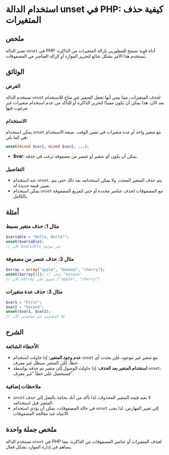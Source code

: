 <!--
Meta Description: # استخدام الدالة unset في PHP: كيفية حذف المتغيرات ## ملخص تعتبر الدالة `unset` في PHP أداة قوية تسمح للمطورين بإزالة المتغيرات من الذاكرة. يُستخدم هذ...
Meta Keywords: unset, استخدام, php, حذف, المتغير
-->

# استخدام الدالة unset في PHP: كيفية حذف المتغيرات

## ملخص
تعتبر الدالة `unset` في PHP أداة قوية تسمح للمطورين بإزالة المتغيرات من الذاكرة. يُستخدم هذا الأمر بشكل شائع لتحرير الموارد أو لإزالة العناصر من المصفوفات.

## الوثائق
### الغرض
تستخدم الدالة `unset` لحذف المتغيرات، مما يعني أنها تجعل المتغير غير متاح للاستخدام بعد الآن. هذا يمكن أن يكون مفيدًا لتحرير الذاكرة أو للتأكد من عدم استخدام متغيرات غير مرغوب فيها.

### الاستخدام
يمكن استخدام `unset` مع متغير واحد أو عدة متغيرات في نفس الوقت. صيغة الاستخدام هي كما يلي:

```php
unset(mixed $var1, mixed $var2, ...);
```

- **$var**: يمكن أن يكون أي متغير أو عنصر من مصفوفة ترغب في حذفه.

### التفاصيل
- عند استخدام `unset`، يتم حذف المتغير المحدد، ولا يمكن استخدامه بعد ذلك حتى يتم تعيين قيمة جديدة له.
- يمكن استخدام `unset` مع المصفوفات لحذف عناصر محددة أو حتى لتفريغ المصفوفة بالكامل.

## أمثلة
### مثال 1: حذف متغير بسيط
```php
$variable = "Hello, World!";
unset($variable);
// الآن $variable غير موجود
```

### مثال 2: حذف عنصر من مصفوفة
```php
$array = array("apple", "banana", "cherry");
unset($array[1]); // حذف "banana"
// الآن $array تحتوي على ["apple", "cherry"]
```

### مثال 3: حذف عدة متغيرات
```php
$var1 = "First";
$var2 = "Second";
unset($var1, $var2);
// كلا المتغيرين غير موجودين الآن
```

## الشرح
### الأخطاء الشائعة
- **عدم وجود المتغير**: إذا حاولت استخدام `unset` مع متغير غير موجود، فلن يحدث أي خطأ، لكن المتغير سيظل غير معرف.
- **استخدام المتغير بعد الحذف**: إذا حاولت الوصول إلى متغير تم حذفه بواسطة `unset`، فستحصل على خطأ "غير معرف".

### ملاحظات إضافية
- `unset` لا يعيد قيمة المتغير المحذوف، لذا تأكد من أنك بحاجة بالفعل إلى حذف المتغير قبل استخدامه.
- في حالة المصفوفات، يمكن أن يؤدي استخدام `unset` إلى تغيير الفهارس، لذا يجب الانتباه عند معالجة المصفوفات.

## ملخص جملة واحدة
تستخدم الدالة `unset` في PHP لحذف المتغيرات أو عناصر المصفوفات من الذاكرة، مما يساهم في إدارة الموارد بشكل فعال.